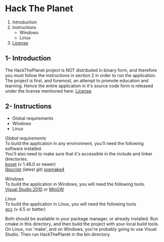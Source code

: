 Hack The Planet
===============
1. Introduction
2. Instructions
	* Windows
	* Linux
3. [License](COPYING.txt)

1- Introduction
---------------
The HackThePlanet project is NOT distributed in binary form, and therefore you must follow the instructions in section 2 in order to run the application.
The project is first, and foremost, an attempt to promote education and learning. Hence the entire application in it's source code form is released under the license mentioned here: [License](COPYING.txt).

2- Instructions
---------------
* Global requirements
* Windows
* Linux

*Global requirements*  
To build the application in any environment, you'll need the following software installed.  
You'll also need to make sure that it's accessible in the include and linker directories.  
[boost][]  (v 1.46.0 or newer)  
[libscript][] (latest git)
[premake4][]
  
*Windows*  
To build the application in Windows, you will need the following tools.  
[Visual Studio 2010][] or [MinGW][]  
  
*Linux*  
To build the application in Linux, you will need the following tools  
[gcc][]  (v 4.5 or better)  
  
Both should be available in your package manager, or already installed.
Run cmake in this directory, and then build the project with your local build tools. On Linux, run 'make', and on Windows, you're probably going to use Visual Studio.
Then run HackThePlanet in the bin directory.

[premake4]: http://industriousone.com/include "Premake4"
[gcc]: gcc.gnu.org "GCC"
[Visual Studio 2010]: www.microsoft.com/visualstudio/ "Visual Studio 2010"
[MinGW]: www.mingw.org "MinGW"
[boost]: www.boost.org "Boost"
[libscript]: https://github.com/mastersrp/libscript
